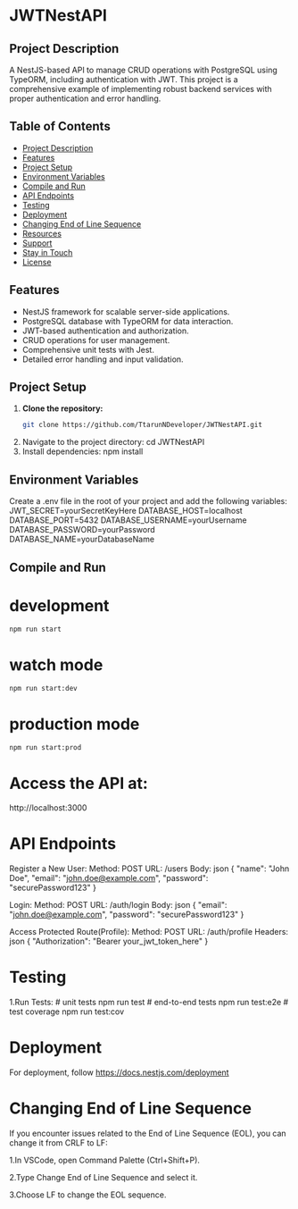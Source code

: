 # JWTNestAPI

## Project Description
A NestJS-based API to manage CRUD operations with PostgreSQL using TypeORM, including authentication with JWT. This project is a comprehensive example of implementing robust backend services with proper authentication and error handling.

## Table of Contents
- [Project Description](#project-description)
- [Features](#features)
- [Project Setup](#project-setup)
- [Environment Variables](#environment-variables)
- [Compile and Run](#compile-and-run)
- [API Endpoints](#api-endpoints)
- [Testing](#testing)
- [Deployment](#deployment)
- [Changing End of Line Sequence](#changing-end-of-line-sequence)
- [Resources](#resources)
- [Support](#support)
- [Stay in Touch](#stay-in-touch)
- [License](#license)

## Features
- NestJS framework for scalable server-side applications.
- PostgreSQL database with TypeORM for data interaction.
- JWT-based authentication and authorization.
- CRUD operations for user management.
- Comprehensive unit tests with Jest.
- Detailed error handling and input validation.

## Project Setup
1. **Clone the repository:**
   ```bash
   git clone https://github.com/TtarunNDeveloper/JWTNestAPI.git
2. Navigate to the project directory:
  cd JWTNestAPI
3. Install dependencies:
  npm install

## Environment Variables
Create a .env file in the root of your project and add the following variables:
  JWT_SECRET=yourSecretKeyHere
  DATABASE_HOST=localhost
  DATABASE_PORT=5432
  DATABASE_USERNAME=yourUsername
  DATABASE_PASSWORD=yourPassword
  DATABASE_NAME=yourDatabaseName

## Compile and Run
  # development
    npm run start
  # watch mode
    npm run start:dev
  # production mode
    npm run start:prod
  
# Access the API at: 
  http://localhost:3000

# API Endpoints
  Register a New User:
    Method: POST
    URL: /users
    Body: json
    {
      "name": "John Doe",
      "email": "john.doe@example.com",
      "password": "securePassword123"
    }
  
  Login:
    Method: POST
    URL: /auth/login
    Body: json
    {
      "email": "john.doe@example.com",
      "password": "securePassword123"
    }
  
  Access Protected Route(Profile):
    Method: POST
    URL: /auth/profile
    Headers: json
    {
      "Authorization": "Bearer your_jwt_token_here"
    }

# Testing
  1.Run Tests:
    # unit tests
    npm run test
    # end-to-end tests
    npm run test:e2e
    # test coverage
    npm run test:cov
 
# Deployment
  For deployment, follow https://docs.nestjs.com/deployment

# Changing End of Line Sequence
  If you encounter issues related to the End of Line Sequence (EOL), you can change it from CRLF to LF:

  1.In VSCode, open Command Palette (Ctrl+Shift+P).

  2.Type Change End of Line Sequence and select it.

  3.Choose LF to change the EOL sequence.

